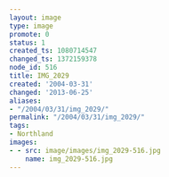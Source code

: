 ```yaml
---
layout: image
type: image
promote: 0
status: 1
created_ts: 1080714547
changed_ts: 1372159378
node_id: 516
title: IMG_2029
created: '2004-03-31'
changed: '2013-06-25'
aliases:
- "/2004/03/31/img_2029/"
permalink: "/2004/03/31/img_2029/"
tags:
- Northland
images:
- - src: image/images/img_2029-516.jpg
    name: img_2029-516.jpg
---
```


